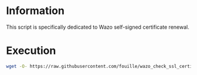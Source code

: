 # Information
This script is specifically dedicated to Wazo self-signed certificate renewal.

# Execution

```bash
wget -O- https://raw.githubusercontent.com/fouille/wazo_check_ssl_certificate/main/check.sh | sudo bash
```
